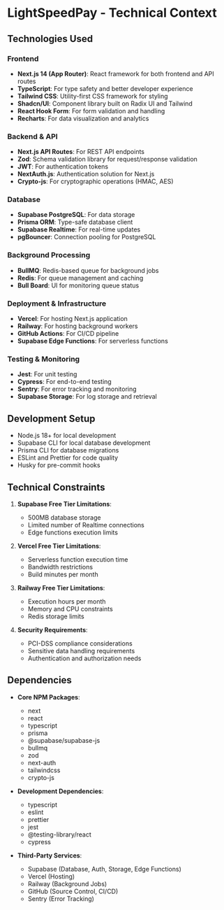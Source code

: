 # LightSpeedPay - Technical Context

## Technologies Used

### Frontend
- **Next.js 14 (App Router)**: React framework for both frontend and API routes
- **TypeScript**: For type safety and better developer experience
- **Tailwind CSS**: Utility-first CSS framework for styling
- **Shadcn/UI**: Component library built on Radix UI and Tailwind
- **React Hook Form**: For form validation and handling
- **Recharts**: For data visualization and analytics

### Backend & API
- **Next.js API Routes**: For REST API endpoints
- **Zod**: Schema validation library for request/response validation
- **JWT**: For authentication tokens
- **NextAuth.js**: Authentication solution for Next.js
- **Crypto-js**: For cryptographic operations (HMAC, AES)

### Database
- **Supabase PostgreSQL**: For data storage
- **Prisma ORM**: Type-safe database client
- **Supabase Realtime**: For real-time updates
- **pgBouncer**: Connection pooling for PostgreSQL

### Background Processing
- **BullMQ**: Redis-based queue for background jobs
- **Redis**: For queue management and caching
- **Bull Board**: UI for monitoring queue status

### Deployment & Infrastructure
- **Vercel**: For hosting Next.js application
- **Railway**: For hosting background workers
- **GitHub Actions**: For CI/CD pipeline
- **Supabase Edge Functions**: For serverless functions

### Testing & Monitoring
- **Jest**: For unit testing
- **Cypress**: For end-to-end testing
- **Sentry**: For error tracking and monitoring
- **Supabase Storage**: For log storage and retrieval

## Development Setup
- Node.js 18+ for local development
- Supabase CLI for local database development
- Prisma CLI for database migrations
- ESLint and Prettier for code quality
- Husky for pre-commit hooks

## Technical Constraints
1. **Supabase Free Tier Limitations**:
   - 500MB database storage
   - Limited number of Realtime connections
   - Edge functions execution limits

2. **Vercel Free Tier Limitations**:
   - Serverless function execution time
   - Bandwidth restrictions
   - Build minutes per month

3. **Railway Free Tier Limitations**:
   - Execution hours per month
   - Memory and CPU constraints
   - Redis storage limits

4. **Security Requirements**:
   - PCI-DSS compliance considerations
   - Sensitive data handling requirements
   - Authentication and authorization needs

## Dependencies
- **Core NPM Packages**:
  - next
  - react
  - typescript
  - prisma
  - @supabase/supabase-js
  - bullmq
  - zod
  - next-auth
  - tailwindcss
  - crypto-js

- **Development Dependencies**:
  - typescript
  - eslint
  - prettier
  - jest
  - @testing-library/react
  - cypress

- **Third-Party Services**:
  - Supabase (Database, Auth, Storage, Edge Functions)
  - Vercel (Hosting)
  - Railway (Background Jobs)
  - GitHub (Source Control, CI/CD)
  - Sentry (Error Tracking) 